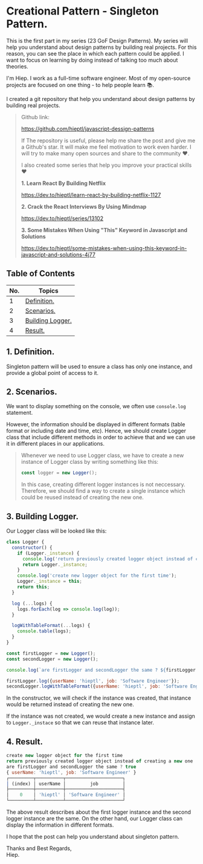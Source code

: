# Creational Pattern - Singleton Pattern.

This is the first part in my series (23 GoF Design Patterns). My series will help you understand about design patterns by building real projects. For this reason, you can see the place in which each pattern could be applied. I want to focus on learning by doing instead of talking too much about theories. 

I'm Hiep. I work as a full-time software engineer. Most of my open-source projects are focused on one thing - to help people learn 📚.

I created a git repository that help you understand about design patterns by building real projects.

> Github link: 
>
> https://github.com/hieptl/javascript-dessign-patterns
> 
> If The repository is useful, please help me share the post and give me a Github's star. It will make me feel motivation to work even harder. I will try to make many open sources and share to the community :heart:.
>
> I also created some series that help you improve your practical skills :heart:
> 
> __1. Learn React By Building Netflix__ 
> 
> https://dev.to/hieptl/learn-react-by-building-netflix-1127
>
> __2. Crack the React Interviews By Using Mindmap__
>
> https://dev.to/hieptl/series/13102
>
> __3. Some Mistakes When Using "This" Keyword in Javascript and Solutions__
>
> https://dev.to/hieptl/some-mistakes-when-using-this-keyword-in-javascript-and-solutions-4j77
>


## __Table of Contents__
| No. | Topics |
| --- | --------- |
|1  | [Definition.](#definition) |
|2  | [Scenarios.](#scenarios) |
|3  | [Building Logger.](#building-logger) |
|4  | [Result.](#result) |

<a id="definition"></a>
## 1. Definition.

Singleton pattern will be used to  ensure a class has only one instance, and provide a global point of access to it.

<a id="scenarios"></a>
## 2. Scenarios.

We want to display something on the console, we often use ```console.log``` statement.

However, the information should be displayed in different formats (table format or including date and time, etc). Hence, we should create Logger class that include different methods in order to achieve that and we  can use it in different places in our applications.

> Whenever we need to use Logger class, we have to create a new instance of Logger class by writing something like this:
> ```js
> const logger = new Logger();
> ```
>
> In this case, creating different logger instances is not neccessary. Therefore, we should find a way to create a single instance which could be reused instead of creating the new one.

<a id="building-logger"></a>
## 3. Building Logger.

Our Logger class will be looked like this:

```js
class Logger {
  constructor() {
    if (Logger._instance) {
      console.log('return previously created logger object instead of creating a new one');
      return Logger._instance;
    }
    console.log('create new logger object for the first time');
    Logger._instance = this;
    return this;
  }

  log (...logs) {
    logs.forEach(log => console.log(log));
  }

  logWithTableFormat(...logs) {
    console.table(logs);
  }
}

const firstLogger = new Logger();
const secondLogger = new Logger();

console.log(`are firstLogger and secondLogger the same ? ${firstLogger === secondLogger}`);

firstLogger.log({userName: 'hieptl', job: 'Software Engineer'});
secondLogger.logWithTableFormat({userName: 'hieptl', job: 'Software Engineer'});
```

In the constructor, we will check if the instance was created, that instance would be returned instead of creating the new one.

If the instance was not created, we would create a new instance and assign to ```Logger._instace``` so that we can reuse that instance later.

<a id="result"></a>
## 4. Result.

```js
create new logger object for the first time
return previously created logger object instead of creating a new one
are firstLogger and secondLogger the same ? true
{ userName: 'hieptl', job: 'Software Engineer' }
┌─────────┬──────────┬─────────────────────┐
│ (index) │ userName │         job         │
├─────────┼──────────┼─────────────────────┤
│    0    │ 'hieptl' │ 'Software Engineer' │
└─────────┴──────────┴─────────────────────┘
```

The above result describes about the first logger instance and the second logger instance are the same.
On the other hand, our Logger class can display the information in different formats.

I hope that the post can help you understand about singleton pattern. 

Thanks and Best Regards, \
Hiep.



